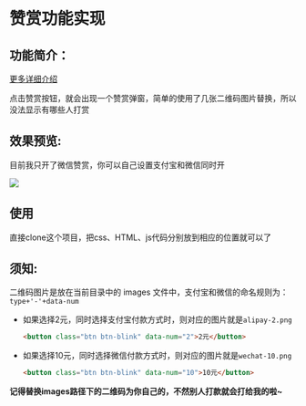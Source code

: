 # 赞赏功能实现
## 功能简介：

[更多详细介绍](<https://www.artjay.me/2019/enjoy-me/>)

点击赞赏按钮，就会出现一个赞赏弹窗，简单的使用了几张二维码图片替换，所以没法显示有哪些人打赏

## 效果预览:

目前我只开了微信赞赏，你可以自己设置支付宝和微信同时开

![](https://artjay-1258580758.cos.ap-shanghai.myqcloud.com/7_enioyme/xiaoguo.gif)

## 使用

直接clone这个项目，把css、HTML、js代码分别放到相应的位置就可以了

## 须知:

二维码图片是放在当前目录中的 images 文件中，支付宝和微信的命名规则为：`type+'-'+data-num`

- 如果选择2元，同时选择支付宝付款方式时，则对应的图片就是`alipay-2.png`

  ```html
  <button class="btn btn-blink" data-num="2">2元</button>
  ```

- 如果选择10元，同时选择微信付款方式时，则对应的图片就是`wechat-10.png`

  ```html
  <button class="btn btn-blink" data-num="10">10元</button>
  ```


**记得替换images路径下的二维码为你自己的，不然别人打款就会打给我的啦~**
